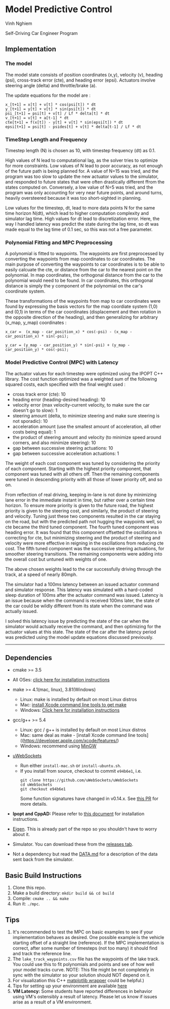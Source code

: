 # Model Predictive Control

Vinh Nghiem

Self-Driving Car Engineer Program

## Implementation

### The model

The model state consists of position coordinates (x,y), velocity (v), heading (psi), cross-track error (cte), and heading error (epsi).  Actuators involve steering angle (delta) and throttle/brake (a).

The update equations for the model are : 

~~~~
x_[t+1] = x[t] + v[t] * cos(psi[t]) * dt
y_[t+1] = y[t] + v[t] * sin(psi[t]) * dt
psi_[t+1] = psi[t] + v[t] / Lf * delta[t] * dt
v_[t+1] = v[t] + a[t-1] * dt
cte[t+1] = f(x[t]) - y[t] + v[t] * sin(epsi[t]) * dt
epsi[t+1] = psi[t] - psides[t] + v[t] * delta[t-1] / Lf * dt
~~~~

### TimeStep Length and Frequency

Timestep length (N) is chosen as 10, with timestep frequency (dt) as 0.1.

High values of N lead to computational lag, as the solver tries to optimize for more constraints.  Low values of N lead to poor accuracy, as not enough of the future path is being planned for.  A value of N=15 was tried, and the program was too slow to update the new actuator values to the simulator, and responded to future states that were often drastically different ffrom the states computed on.  Conversely, a low value of N=5 was tried, and the program was only accounting for very near future points, and around turns, heavily oversteered because it was too short-sighted in planning.

Low values for the timestep, dt, lead to more data points N for the same time horizon N(dt), which lead to higher computation complexity and simulator lag time.  High values for dt lead to discretization error. Here, the way I handled latency was predict the state during the lag time, so dt was made equal to the lag time of 0.1 sec, so this was not a free parameter.

### Polynomial Fitting and MPC Preprocessing

A polynomial is fitted to waypoints.  The waypoints are first preprocessed by converting the waypoints from map coordinates to car coordinates.  The main purpose of converting the waypoints to car coordinates is to be able to easily calcuate the cte, or distance from the car to the nearest point on the polynomial.  In map coordinates, the orthogonal distance from the car to the polynomial would need to be found.  In car coordinates, this orthogonal distance is simply the y component of the polynomial on the car's coordinate system.

These transformations of the waypoints from map to car coordinates were found by expressing the basis vectors for the map coordiate system (1,0) and (0,1) in terms of the car coordinates (displacement and then rotation in the opposite direction of the heading), and then generalizing for arbitrary (x_map, y_map) coordinates : 

~~~
x_car =  (x_map - car_position_x) * cos(-psi) - (x_map - car_position_x) * sin(-psi);

y_car = (y_map - car_position_y) * sin(-psi) + (y_map - car_position_y) * cos(-psi);
~~~

### Model Predictive Control (MPC) with Latency

The actuator values for each timestep were optimized using the IPOPT C++ library.  The cost function optimized was a weighted sum of the following squared costs, each specified with the final weight used : 
- cross track error (cte): 10
- heading error (heading-desired heading): 10
- velocity error (max velocity-current velocity, to make sure the car doesn't go to slow): 1
- steering amount (delta, to minimize steering and make sure steering is not sporadic): 10
- acceleration amount (use the smallest amount of acceleration, all other costs being equal): 1
- the product of steering amount and velocity (to minimize speed around corners, and also minimize steering): 10
- gap between successive steering actuations: 10
- gap between successive acceleration actuations: 1

The weight of each cost component was tuned by considering the priority of each component.  Starting with the highest priority component, that component was tuned with all others off.  Then the remaining components were tuned in descending priority with all those of lower priority off, and so on. 

 From reflection of real driving, keeping in-lane is not done by minimizing lane error in the immediate instant in time, but rather over a certain time horizon.  To ensure more priority is given to the future road, the highest priority is given to the steering cost, and similarly, the product of steering and velocity.  Tuning just these two components resulted in the car staying on the road, but with the predicted path not hugging the waypoints well, so cte became the third tuned component.  The fourth tuned component was heading error.  It was found that this component offsetted the oscillations in correcting for cte, but minimizing steering and the product of steering and velocity were more effective in reigning in the oscillations from reducing cte cost.  The fifth tuned component was the successive steering actuations, for smoother steering transitions. The remaining components were adding into the overall cost but untuned with weights of one.

 The above chosen weights lead to the car successfully driving through the track, at a speed of nearly 80mph.

The simulator had a 100ms latency between an issued actuator command and simulator response.  This latency was simulated with a hard-coded sleep duration of 100ms after the actuator command was issued.  Latency is an issue because when the command is received 100ms later, the state of the car could be wildly different from its state when the command was actually issued.  

I solved this latency issue by predicting the state of the car when the simulator would actually receive the command, and then optimizing for the actuator values at this state.  The state of the car after the latency period was predicted using the model update equations discussed previously. 

---

## Dependencies

* cmake >= 3.5
 * All OSes: [click here for installation instructions](https://cmake.org/install/)
* make >= 4.1(mac, linux), 3.81(Windows)
  * Linux: make is installed by default on most Linux distros
  * Mac: [install Xcode command line tools to get make](https://developer.apple.com/xcode/features/)
  * Windows: [Click here for installation instructions](http://gnuwin32.sourceforge.net/packages/make.htm)
* gcc/g++ >= 5.4
  * Linux: gcc / g++ is installed by default on most Linux distros
  * Mac: same deal as make - [install Xcode command line tools]((https://developer.apple.com/xcode/features/)
  * Windows: recommend using [MinGW](http://www.mingw.org/)
* [uWebSockets](https://github.com/uWebSockets/uWebSockets)
  * Run either `install-mac.sh` or `install-ubuntu.sh`.
  * If you install from source, checkout to commit `e94b6e1`, i.e.
    ```
    git clone https://github.com/uWebSockets/uWebSockets
    cd uWebSockets
    git checkout e94b6e1
    ```
    Some function signatures have changed in v0.14.x. See [this PR](https://github.com/udacity/CarND-MPC-Project/pull/3) for more details.

* **Ipopt and CppAD:** Please refer to [this document](https://github.com/udacity/CarND-MPC-Project/blob/master/install_Ipopt_CppAD.md) for installation instructions.
* [Eigen](http://eigen.tuxfamily.org/index.php?title=Main_Page). This is already part of the repo so you shouldn't have to worry about it.
* Simulator. You can download these from the [releases tab](https://github.com/udacity/self-driving-car-sim/releases).
* Not a dependency but read the [DATA.md](./DATA.md) for a description of the data sent back from the simulator.


## Basic Build Instructions

1. Clone this repo.
2. Make a build directory: `mkdir build && cd build`
3. Compile: `cmake .. && make`
4. Run it: `./mpc`.

## Tips

1. It's recommended to test the MPC on basic examples to see if your implementation behaves as desired. One possible example
is the vehicle starting offset of a straight line (reference). If the MPC implementation is correct, after some number of timesteps
(not too many) it should find and track the reference line.
2. The `lake_track_waypoints.csv` file has the waypoints of the lake track. You could use this to fit polynomials and points and see of how well your model tracks curve. NOTE: This file might be not completely in sync with the simulator so your solution should NOT depend on it.
3. For visualization this C++ [matplotlib wrapper](https://github.com/lava/matplotlib-cpp) could be helpful.)
4.  Tips for setting up your environment are available [here](https://classroom.udacity.com/nanodegrees/nd013/parts/40f38239-66b6-46ec-ae68-03afd8a601c8/modules/0949fca6-b379-42af-a919-ee50aa304e6a/lessons/f758c44c-5e40-4e01-93b5-1a82aa4e044f/concepts/23d376c7-0195-4276-bdf0-e02f1f3c665d)
5. **VM Latency:** Some students have reported differences in behavior using VM's ostensibly a result of latency.  Please let us know if issues arise as a result of a VM environment.

